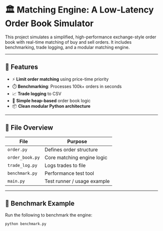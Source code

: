 # 🏛️ Matching Engine: A Low-Latency Order Book Simulator

This project simulates a simplified, high-performance exchange-style order book with real-time matching of buy and sell orders. It includes benchmarking, trade logging, and a modular matching engine.

---

## 🚀 Features

- ⚡ **Limit order matching** using price-time priority
- ⏱️ **Benchmarking**: Processes 100k+ orders in seconds
- 📈 **Trade logging** to CSV
- 🔬 **Simple heap-based** order book logic
- 📦 **Clean modular Python architecture**

---

## 📁 File Overview

| File           | Purpose                             |
|----------------|-------------------------------------|
| `order.py`     | Defines order structure             |
| `order_book.py`| Core matching engine logic          |
| `trade_log.py` | Logs trades to file                 |
| `benchmark.py` | Performance test tool               |
| `main.py`      | Test runner / usage example         |

---

## 🧪 Benchmark Example

Run the following to benchmark the engine:

```bash
python benchmark.py

